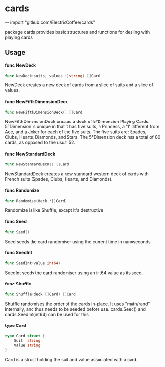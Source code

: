 # cards
--
    import "github.com/ElectricCoffee/cards"

package cards provides basic structures and functions for dealing with playing
cards.

## Usage

#### func  NewDeck

```go
func NewDeck(suits, values []string) []Card
```
NewDeck creates a new deck of cards from a slice of suits and a slice of values.

#### func  NewFifthDimensionDeck

```go
func NewFifthDimensionDeck() []Card
```
NewFifthDimensionDeck creates a deck of 5°Dimension Playing Cards. 5°Dimension
is unique in that it has five suits, a Princess, a '1' different from Ace, and a
Joker for each of the five suits. The five suits are: Spades, Clubs, Hearts,
Diamonds, and Stars. The 5°Dimension deck has a total of 80 cards, as opposed to
the usual 52.

#### func  NewStandardDeck

```go
func NewStandardDeck() []Card
```
NewStandardDeck creates a new standard western deck of cards with French suits
(Spades, Clubs, Hearts, and Diamonds).

#### func  Randomize

```go
func Randomize(deck *[]Card)
```
Randomize is like Shuffle, except it's destructive

#### func  Seed

```go
func Seed()
```
Seed seeds the card randomiser using the current time in nanoseconds

#### func  SeedInt

```go
func SeedInt(value int64)
```
SeedInt seeds the card randomiser using an int64 value as its seed.

#### func  Shuffle

```go
func Shuffle(deck []Card) []Card
```
Shuffle randomises the order of the cards in-place. It uses "math/rand"
internally, and thus needs to be seeded before use. cards.Seed() and
cards.SeedInt(int64) can be used for this

#### type Card

```go
type Card struct {
	Suit  string
	Value string
}
```

Card is a struct holding the suit and value associated with a card.
